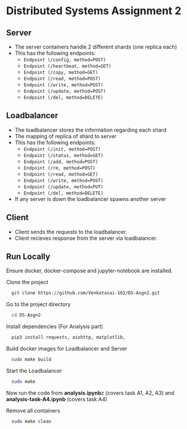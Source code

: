 # Distributed Systems Assignment 2

## Server

- The server containers handle 2 different shards (one replica each) 
- This has the following endpoints:
    - `Endpoint (/config, method=POST)`
    - `Endpoint (/heartbeat, method=GET)`
    - `Endpoint (/copy, method=GET)`
    - `Endpoint (/read, method=POST)`
    - `Endpoint (/write, method=POST)`
    - `Endpoint (/update, method=POST)`
    - `Endpoint (/del, method=DELETE)`

## Loadbalancer

- The loadbalancer stores the information regarding each shard
- The mapping of replica of shard to server
- This has the following endpoints:
    - `Endpoint (/init, method=POST)`
    - `Endpoint (/status, method=GET)`
    - `Endpoint (/add, method=POST)`
    - `Endpoint (/rm, method=POST)`
    - `Endpoint (/read, method=GET)`
    - `Endpoint (/write, method=POST)`
    - `Endpoint (/update, method=PUT)`
    - `Endpoint (/del, method=DELETE)`
- If any server is down the loadbalancer spawns another server

## Client

- Client sends the requests to the loadbalancer.
- Client recieves response from the server via loadbalancer.

## Run Locally
Ensure docker, docker-compose and jupyter-notebook are installed.

Clone the project

```bash
  git clone https://github.com/Venkatasai-102/DS-Asgn2.git
```

Go to the project directory

```bash
  cd DS-Asgn2
```

Install dependencies (For Analysis part)  


```bash
  pip3 install requests, aiohttp, matplotlib, 
```

Build docker images for Loadbalancer and Server

```bash
  sudo make build
```
Start the Loadbalancer

```bash
  sudo make 
```
Now run the code from **analysis.ipynb**z (covers task A1, A2, A3) and **analysis-task-A4.ipynb** (covers task A4)

Remove all containers

```bash
  sudo make clean
```